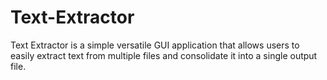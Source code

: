 # Text-Extractor
Text Extractor is a simple versatile GUI application that allows users to easily extract text from multiple files and consolidate it into a single output file. 
